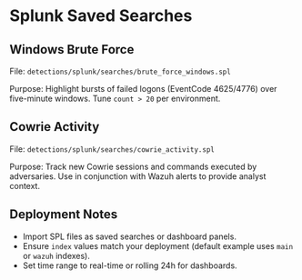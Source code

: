 # Splunk Saved Searches

## Windows Brute Force

File: `detections/splunk/searches/brute_force_windows.spl`

Purpose: Highlight bursts of failed logons (EventCode 4625/4776) over five-minute windows. Tune `count > 20` per environment.

## Cowrie Activity

File: `detections/splunk/searches/cowrie_activity.spl`

Purpose: Track new Cowrie sessions and commands executed by adversaries. Use in conjunction with Wazuh alerts to provide analyst context.

## Deployment Notes

- Import SPL files as saved searches or dashboard panels.
- Ensure `index` values match your deployment (default example uses `main` or `wazuh` indexes).
- Set time range to real-time or rolling 24h for dashboards.
